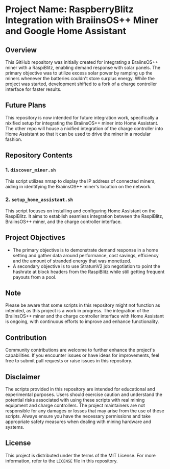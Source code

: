 # Project Name: RaspberryBlitz Integration with BraiinsOS++ Miner and Google Home Assistant

## Overview
This GitHub repository was initially created for integrating a BraiinsOS++ miner with a RaspiBlitz, enabling demand response with solar panels. The primary objective was to utilize excess solar power by ramping up the miners whenever the batteries couldn't store surplus energy. While the project was started, development shifted to a fork of a charge controller interface for faster results.

## Future Plans
This repository is now intended for future integration work, specifically a nixified setup for integrating the BraiinsOS++ miner into Home Assistant. The other repo will house a nixified integration of the charge controller into Home Assistant so that it can be used to drive the miner in a modular fashion.

## Repository Contents

### 1. `discover_miner.sh`
This script utilizes nmap to display the IP address of connected miners, aiding in identifying the BraiinsOS++ miner's location on the network.

### 2. `setup_home_assistant.sh`
This script focuses on installing and configuring Home Assistant on the RaspiBlitz. It aims to establish seamless integration between the RaspiBlitz, BraiinsOS++ miner, and the charge controller interface.

## Project Objectives
* The primary objective is to demonstrate demand response in a home setting and gather data around performance, cost savings, efficiency and the amount of stranded energy that was monetized.
* A secondary objective is to use StratumV2 job negotiation to point the hashrate at block headers from the RaspiBlitz while still getting frequent payouts from a pool.


## Note
Please be aware that some scripts in this repository might not function as intended, as this project is a work in progress. The integration of the BraiinsOS++ miner and the charge controller interface with Home Assistant is ongoing, with continuous efforts to improve and enhance functionality.

## Contribution
Community contributions are welcome to further enhance the project's capabilities. If you encounter issues or have ideas for improvements, feel free to submit pull requests or raise issues in this repository.

## Disclaimer
The scripts provided in this repository are intended for educational and experimental purposes. Users should exercise caution and understand the potential risks associated with using these scripts with real mining equipment and charge controllers. The project maintainers are not responsible for any damages or losses that may arise from the use of these scripts. Always ensure you have the necessary permissions and take appropriate safety measures when dealing with mining hardware and systems.

## License
This project is distributed under the terms of the MIT License. For more information, refer to the `LICENSE` file in this repository.
